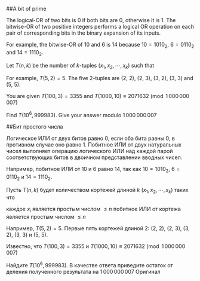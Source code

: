 ##A bit of prime


The logical-OR of two bits is 0 if both bits are 0, otherwise it is 1.
The bitwise-OR of two positive integers performs a logical OR operation on each pair of corresponding bits in the binary expansion of its inputs.


For example, the bitwise-OR of $10$ and $6$ is $14$ because $10 = 1010_2$, $6 = 0110_2$ and $14 = 1110_2$.


Let $T(n, k)$ be the number of $k$-tuples $(x_1, x_2,\cdots,x_k)$ such that


For example, $T(5, 2)=5$. The five 2-tuples are (2, 2), (2, 3), (3, 2), (3, 3) and (5, 5).


You are given $T(100, 3) = 3355$ and $T(1000, 10) \equiv 2071632 \pmod{1\,000\,000\,007}$


Find $T(10^6,999983)$. Give your answer modulo $1\,000\,000\,007$

##Бит простого числа


Логическое ИЛИ от двух битов равно 0, если оба бита равны 0, в противном случае оно равно 1.
Побитное ИЛИ от двух натуральных чисел выполняет операцию логического ИЛИ над каждой парой соответствующих битов в двоичном представлении вводных чисел.


Например, побитное ИЛИ от $10$ и $6$ равно $14$, так как $10 = 1010_2$, $6 = 0110_2$ и $14 = 1110_2$.


Пусть $T(n, k)$ будет количеством кортежей длиной $k$ $(x_1, x_2,\cdots,x_k)$ таких что


каждое $x_i$ является простым числом $\leq n$
побитное ИЛИ от кортежа является простым числом $\leq n$


Например, $T(5, 2)=5$. Первые пять кортежей длиной 2: (2, 2), (2, 3), (3, 2), (3, 3) и (5, 5).

Известно, что $T(100, 3) = 3355$ и $T(1000, 10) \equiv 2071632 \pmod{1\,000\,000\,007}$


Найдите $T(10^6,999983)$. В качестве ответа приведите остаток от деления полученного результата на $1\,000\,000\,007$
 Оригинал

